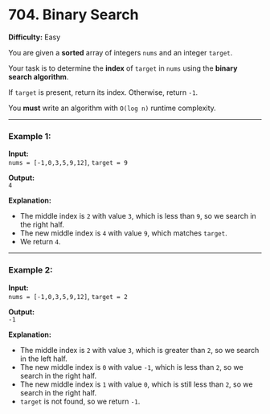 

# 704. Binary Search  

**Difficulty:** Easy  

You are given a **sorted** array of integers `nums` and an integer `target`.  

Your task is to determine the **index** of `target` in `nums` using the **binary search algorithm**.  

If `target` is present, return its index. Otherwise, return `-1`.  

You **must** write an algorithm with `O(log n)` runtime complexity.  

---  

### Example 1:  
**Input:**  
`nums = [-1,0,3,5,9,12]`, `target = 9`  

**Output:**  
`4`  

**Explanation:**  
- The middle index is `2` with value `3`, which is less than `9`, so we search in the right half.  
- The new middle index is `4` with value `9`, which matches `target`.  
- We return `4`.  

---  

### Example 2:  
**Input:**  
`nums = [-1,0,3,5,9,12]`, `target = 2`  

**Output:**  
`-1`  

**Explanation:**  
- The middle index is `2` with value `3`, which is greater than `2`, so we search in the left half.  
- The new middle index is `0` with value `-1`, which is less than `2`, so we search in the right half.  
- The new middle index is `1` with value `0`, which is still less than `2`, so we search in the right half.  
- `target` is not found, so we return `-1`.  

